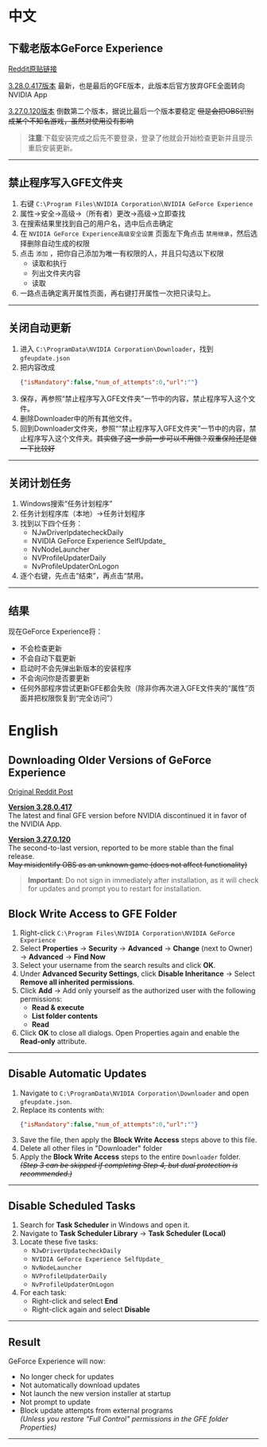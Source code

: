 # 中文
## 下载老版本GeForce Experience
[Reddit原贴链接](https://www.reddit.com/r/GeForceExperience/comments/1hrwdp0/any_way_to_download_the_old_geforce_experience_app/)

[3.28.0.417版本](https://web.archive.org/web/*/https://us.download.nvidia.com/GFE/GFEClient/3.28.0.417/GeForce_Experience_v3.28.0.417.exe)
最新，也是最后的GFE版本，此版本后官方放弃GFE全面转向NVIDIA App

[3.27.0.120版本](https://web.archive.org/web/*/https://us.download.nvidia.com/GFE/GFEClient/3.27.0.120/GeForce_Experience_v3.27.0.120.exe)
倒数第二个版本，据说比最后一个版本要稳定
~~但是会把OBS识别成某个不知名游戏，虽然对使用没有影响~~

> **注意**:下载安装完成之后先不要登录，登录了他就会开始检查更新并且提示重启安装更新。
---

## 禁止程序写入GFE文件夹
1.  右键 `C:\Program Files\NVIDIA Corporation\NVIDIA GeForce Experience`
2.  属性→安全→高级→（所有者）更改→高级→立即查找
3.  在搜索结果里找到自己的用户名，选中后点击确定
4.  在 `NVIDIA GeForce Experience高级安全设置` 页面左下角点击 `禁用继承`，然后选择删除自动生成的权限
5.  点击 `添加` ，把你自己添加为唯一有权限的人，并且只勾选以下权限
    - 读取和执行
    - 列出文件夹内容
    - 读取
6.  一路点击确定离开属性页面，再右键打开属性一次把只读勾上。
---

## 关闭自动更新
1.  进入 `C:\ProgramData\NVIDIA Corporation\Downloader`，找到 `gfeupdate.json`
2.  把内容改成
    ```json
    {"isMandatory":false,"num_of_attempts":0,"url":""}
    ```  
3.  保存，再参照“禁止程序写入GFE文件夹”一节中的内容，禁止程序写入这个文件。
4.  删除Downloader中的所有其他文件。
5.  回到Downloader文件夹，参照““禁止程序写入GFE文件夹”一节中的内容，禁止程序写入这个文件夹。~~其实做了这一步前一步可以不用做？双重保险还是做一下比较好~~
---

## 关闭计划任务
1.  Windows搜索“任务计划程序”
2.  任务计划程序库（本地）→任务计划程序
3.  找到以下四个任务：
    - NJwDriverlpdatecheckDaily 
    - NVIDIA GeForce Experience SelfUpdate_
    - NvNodeLauncher
    - NVProfileUpdaterDaily
    - NvProfileUpdaterOnLogon
4. 逐个右键，先点击“结束”，再点击“禁用。
---

## 结果
现在GeForce Experience将：
- 不会检查更新
- 不会自动下载更新
- 启动时不会先弹出新版本的安装程序
- 不会询问你是否要更新
- 任何外部程序尝试更新GFE都会失败（除非你再次进入GFE文件夹的“属性”页面并把权限恢复到“完全访问”）


# English
## Downloading Older Versions of GeForce Experience  
[Original Reddit Post](https://www.reddit.com/r/GeForceExperience/comments/1hrwdp0/any_way_to_download_the_old_geforce_experience_app/)  

**[Version 3.28.0.417](https://web.archive.org/web/*/https://us.download.nvidia.com/GFE/GFEClient/3.28.0.417/GeForce_Experience_v3.28.0.417.exe)**  
The latest and final GFE version before NVIDIA discontinued it in favor of the NVIDIA App.  

**[Version 3.27.0.120](https://web.archive.org/web/*/https://us.download.nvidia.com/GFE/GFEClient/3.27.0.120/GeForce_Experience_v3.27.0.120.exe)**  
The second-to-last version, reported to be more stable than the final release.  
~~May misidentify OBS as an unknown game (does not affect functionality)~~  

> **Important**: Do not sign in immediately after installation, as it will check for updates and prompt you to restart for installation.  
> 
## Block Write Access to GFE Folder  
1.  Right-click `C:\Program Files\NVIDIA Corporation\NVIDIA GeForce Experience`  
2.  Select **Properties** → **Security** → **Advanced** → **Change** (next to Owner) → **Advanced** → **Find Now**  
3.  Select your username from the search results and click **OK**.  
4.  Under **Advanced Security Settings**, click **Disable Inheritance** → Select **Remove all inherited permissions**.  
5.  Click **Add** → Add only yourself as the authorized user with the following permissions:  
    -   **Read & execute**  
    -   **List folder contents**  
    -   **Read**  
6.  Click **OK** to close all dialogs. Open Properties again and enable the **Read-only** attribute.  

---

## Disable Automatic Updates  
1.  Navigate to `C:\ProgramData\NVIDIA Corporation\Downloader` and open `gfeupdate.json`.  
2.  Replace its contents with:  
    ```json
    {"isMandatory":false,"num_of_attempts":0,"url":""}
    ```  
3.  Save the file, then apply the **Block Write Access** steps above to this file.  
4.  Delete all other files in "Downloader" folder
5.  Apply the **Block Write Access** steps to the entire `Downloader` folder.  
    ~~*(Step 3 can be skipped if completing Step 4, but dual protection is recommended.)*~~  

---

## Disable Scheduled Tasks  
1.  Search for **Task Scheduler** in Windows and open it.  
2.  Navigate to **Task Scheduler Library** → **Task Scheduler (Local)**  
3.  Locate these five tasks:  
    - `NJwDriverUpdatecheckDaily`  
    - `NVIDIA GeForce Experience SelfUpdate_`  
    - `NvNodeLauncher`  
    - `NVProfileUpdaterDaily`  
    - `NvProfileUpdaterOnLogon`  
4.  For each task:  
    - Right-click and select **End**  
    - Right-click again and select **Disable**  

---

## Result  
GeForce Experience will now:  
-   No longer check for updates  
-   Not automatically download updates  
-   Not launch the new version installer at startup  
-   Not prompt to update  
-   Block update attempts from external programs  
    *(Unless you restore "Full Control" permissions in the GFE folder Properties)* 
---
